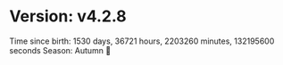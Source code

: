 # Version: v4.2.8
Time since birth: 1530 days, 36721 hours, 2203260 minutes, 132195600 seconds
Season: Autumn 🍁
